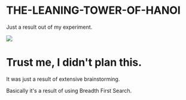 # THE-LEANING-TOWER-OF-HANOI
Just a result out of my experiment.

![](https://images2.minutemediacdn.com/image/upload/c_fill,g_auto,h_1248,w_2220/f_auto,q_auto,w_1100/v1555380297/shape/mentalfloss/istock_000042032136_small.jpg)

# Trust me, I didn't plan this.
It was just a result of extensive brainstorming.

Basically it's a result of using Breadth First Search.

